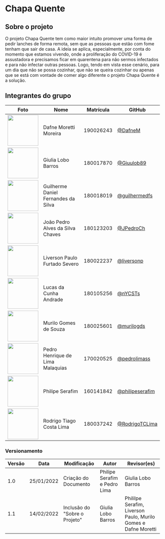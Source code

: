 # Chapa Quente

## Sobre o projeto

O projeto Chapa Quente tem como maior intuito promover uma forma de pedir lanches de forma remota, sem que as pessoas que estão com fome tenham que sair de casa. A ideia se aplica, especialmente, por conta do momento que estamos vivendo, onde a proliferação do COVID-19 é assustadora e precisamos ficar em quarentena para não sermos infectados e para não infectar outras pessoas. Logo, tendo em vista esse cenário, para um dia que não se possa cozinhar, que não se queira cozinhar ou apenas que se está com vontade de comer algo diferente o projeto Chapa Quente é a solução.

## Integrantes do grupo

| Foto                                                                         | Nome                                | Matrícula | GitHub                                               |
| ---------------------------------------------------------------------------- | ----------------------------------- | --------- | ---------------------------------------------------- |
| <img src="https://avatars.githubusercontent.com/u/54643335?v=4" width="100"> | Dafne Moretti Moreira               | 190026243 | [@DafneM](https://github.com/DafneM)                 |
| <img src="https://avatars.githubusercontent.com/u/42353909?v=4" width="100"> | Giulia Lobo Barros                  | 180017870 | [@Giuulob89](https://github.com/Giuulob89)           |
| <img src="https://avatars.githubusercontent.com/u/51761834?v=4" width="100"> | Guilherme Daniel Fernandes da Silva | 180018019 | [@guilhermedfs](https://github.com/guilhermedfs)     |
| <img src="https://avatars.githubusercontent.com/u/48698461?v=4" width="100"> | João Pedro Alves da Silva Chaves    | 180123203 | [@JPedroCh](https://github.com/JPedroCh)             |
| <img src="https://avatars.githubusercontent.com/u/45077010?v=4" width="100"> | Liverson Paulo Furtado Severo       | 180022237 | [@liversonp](https://github.com/liversonp)           |
| <img src="https://avatars.githubusercontent.com/u/63932475?v=4" width="100"> | Lucas da Cunha Andrade              | 180105256 | [@nYCSTs](https://github.com/nYCSTs)                 |
| <img src="https://avatars.githubusercontent.com/u/48963324?v=4" width="100"> | Murilo Gomes de Souza               | 180025601 | [@murilogds](https://github.com/murilogds)           |
| <img src="https://avatars.githubusercontent.com/u/48936052?v=4" width="100"> | Pedro Henrique de Lima Malaquias    | 170020525 | [@pedrolimass](https://github.com/pedrolimass)       |
| <img src="https://avatars.githubusercontent.com/u/18237496?v=4" width="100"> | Philipe Serafim                     | 160141842 | [@philipeserafim](https://github.com/philipeserafim) |
| <img src="https://avatars.githubusercontent.com/u/48688714?v=4" width="100"> | Rodrigo Tiago Costa Lima            | 180037242 | [@RodrigoTCLima](https://github.com/RodrigoTCLima)   |

### Versionamento

| Versão | Data       | Modificação          | Autor | Revisor(es)                       |
| ------ | ---------- | -------------------- | ---------------------------- | ------------- |
| 1.0    | 25/01/2022 | Criação do Documento | Philipe Serafim e Pedro Lima | Giulia Lobo Barros |
| 1.1    | 14/02/2022 | Inclusão do "Sobre o Projeto" | Giulia Lobo Barros | Phililpe Serafim, Liverson Paulo, Murilo Gomes e Dafne Moretti |
